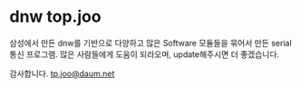 # dnw top.joo

삼성에서 만든 dnw를 기반으로 다양하고 많은 Software 모듈들을 묶어서 만든 serial 통신 프로그램.
많은 사람들에게 도움이 되라오며, update해주시면 더 좋겠습니다.

감사합니다.
tp.joo@daum.net

